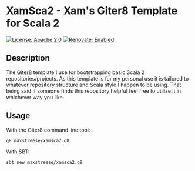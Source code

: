 # XamSca2 - Xam's Giter8 Template for Scala 2

[![License: Apache 2.0](https://img.shields.io/badge/License-Apache%202.0-blue.svg)](license)
[![Renovate: Enabled](https://img.shields.io/badge/Renovate-Enabled-green.svg)](https://renovatebot.com/)

## Description

The [Giter8](http://www.foundweekends.org/giter8/) template I use for bootstrapping basic Scala 2 repositories/projects.
As this template is for my personal use it is tailored to whatever repository structure and Scala style I happen to
be using. That being said if someone finds this repository helpful feel free to utilize it in whichever way you like.

## Usage

With the Giter8 command line tool:
```bash
g8 maxstreese/xamsca2.g8
```

With SBT:
```bash
sbt new maxstreese/xamsca2.g8
```
